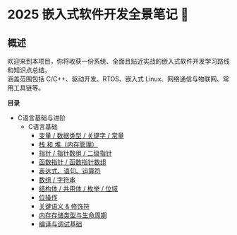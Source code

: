 # 2025 嵌入式软件开发全景笔记 📘

## 概述
欢迎来到本项目，你将收获一份系统、全面且贴近实战的嵌入式软件开发学习路线和知识点总结。  
涵盖范围包括 C/C++、驱动开发、RTOS、嵌入式 Linux、网络通信与物联网、常用工具链等。



**目录**
* C语言基础与进阶
  * C语言基础
    * [变量 / 数据类型 / 关键字 / 常量](./01-C语言基础与进阶/Readme.md/###✅变量/数据类型/关键字/常量)
    * [栈 和 堆（内存管理）](./01-C语言基础与进阶/Readme.md/#✅栈和堆（内存管理）)
    * [指针 / 指针数组 / 二级指针](./01-C语言基础与进阶/Readme.md/#✅指针/指针数组/二级指针)
    * [函数指针 / 函数指针数组](./01-C语言基础与进阶/Readme.md/#✅函数指针/函数指针数组)
    * [表达式、语句、运算符](./01-C语言基础与进阶/Readme.md/#✅表达式、语句、运算符)
    * [数组 / 字符串](./01-C语言基础与进阶/Readme.md/#✅数组/字符串)
    * [结构体 / 共用体 / 枚举 / 位域](./01-C语言基础与进阶/Readme.md/#✅结构体/共用体/枚举/位域)
    * [位操作](./01-C语言基础与进阶/Readme.md/#✅位操作)
    * [关键语义 & 修饰符](./01-C语言基础与进阶/Readme.md/#✅关键语义&修饰符)
    * [内存存储类型与生命周期](./01-C语言基础与进阶/Readme.md/#✅内存存储类型与生命周期)
    * [编译与调试基础](./C语言基础与进阶.md/#-编译与调试基础)
